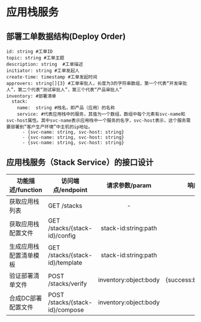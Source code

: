 # 应用栈服务

## 部署工单数据结构(Deploy Order)
```
id: string #工单ID
topic: string #工单主题
description: string  #工单描述
initiator: string #工单发起人
create-time: timestamp #工单发起时间
approvers: string[]{3} #工单审批人，长度为3的字符串数组，第一个代表“开发审批人”，第二个代表“测试审批人”，第三个代表“产品审批人”
inventory: #部署清单
  stack: 
    name:  string #栈名，即产品（应用）的名称
    service: #代表应用栈中的服务，其值为一个数组，数组中每个元素有svc-name和svc-host属性。其中svc-name表示应用栈中一个服务的名字，svc-host表示，这个服务需要部署到“客户生产环境”中主机的ip地址。
      - {svc-name: string, svc-host: string}
      - {svc-name: string, svc-host: string}
      - {svc-name: string, svc-host: string}
```

## 应用栈服务（Stack Service）的接口设计
| 功能描述/function | 访问端点/endpoint | 请求参数/param | 响应格式/response |
|                    -              |                  -                  |              :-:               |                     :-:          |
| 获取应用栈列表      | GET /stacks              |               -                 |                    string[]    |
|获取应用栈配置文件| GET /stacks/{stack-id}/config           |     stack-id:string:path                          |   json   |
|生成应用栈配置清单模板|GET /stacks/{stack-id}/template|stack-id:string:path|json|
|验证部署清单文件|POST  /stacks/verify|inventory:object:body|{success:boolean,message:string}|
|合成DC部署配置文件|POST /stacks/{stack-id}/compose|inventory:object:body|json|

